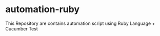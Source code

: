 # automation-ruby
This Repository are contains automation script using Ruby Language + Cucumber
Test